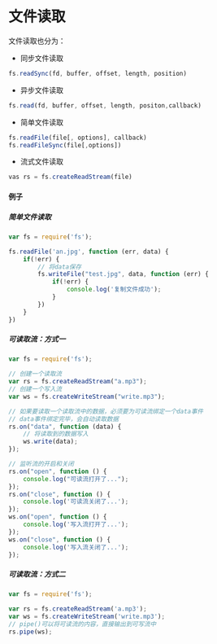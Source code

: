 # 文件读取

文件读取也分为：

- 同步文件读取

```javascript
fs.readSync(fd, buffer, offset, length, position)
```

- 异步文件读取

```javascript
fs.read(fd, buffer, offset, length, positon,callback)
```

- 简单文件读取

```javascript
fs.readFile(file[, options], callback)
fs.readFileSync(file[,options])
```


- 流式文件读取


```javascript
vas rs = fs.createReadStream(file)
```

#### 例子

##### 简单文件读取

```javascript
var fs = require('fs');

fs.readFile('an.jpg', function (err, data) {
    if(!err) {
        // 将data保存
        fs.writeFile("test.jpg", data, function (err) {
            if(!err) {
                console.log('复制文件成功');
            }
        })
    }
})
```

##### 可读取流：方式一

```javascript
var fs = require('fs');

// 创建一个读取流
var rs = fs.createReadStream("a.mp3");
// 创建一个写入流
var ws = fs.createWriteStream("write.mp3");

// 如果要读取一个读取流中的数据，必须要为可读流绑定一个data事件
// data事件绑定完毕，会自动读取数据
rs.on("data", function (data) {
    // 将读取到的数据写入
    ws.write(data);
});

// 监听流的开启和关闭
rs.on("open", function () {
    console.log("可读流打开了...");
});
rs.on("close", function () {
    console.log('可读流关闭了...');
});
ws.on("open", function () {
    console.log('写入流打开了...');
});
ws.on("close", function () {
    console.log('写入流关闭了...');
});
```

##### 可读取流：方式二

```javascript
var fs = require('fs');

var rs = fs.createReadStream('a.mp3');
var ws = fs.createWriteStream('write.mp3');
// pipe()可以将可读流的内容，直接输出到可写流中
rs.pipe(ws);
```

# 